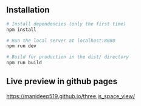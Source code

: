 ## Installation
```bash
# Install dependencies (only the first time)
npm install

# Run the local server at localhost:8080
npm run dev

# Build for production in the dist/ directory
npm run build
```

## Live preview in github pages

https://manideep519.github.io/three.js_space_view/
